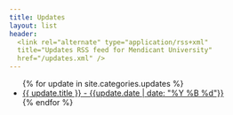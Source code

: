 ```yaml
---
title: Updates
layout: list
header:
  <link rel="alternate" type="application/rss+xml"
  title="Updates RSS feed for Mendicant University"
  href="/updates.xml" />
---
```


<ul>
{% for update in site.categories.updates %}
  <li>
    <a href="{{update.url}}">
      {{ update.title }} - {{update.date | date: "%Y %B %d"}}
    </a>
  </li>
{% endfor %}
</ul>